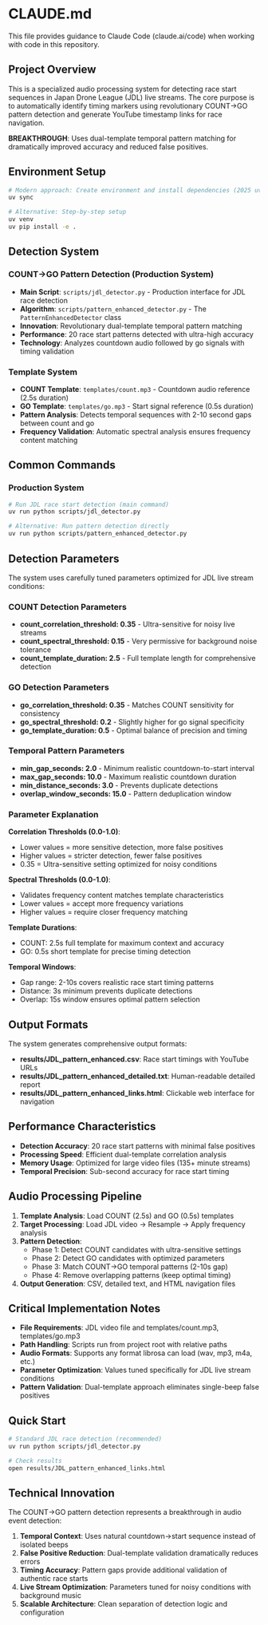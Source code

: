 # CLAUDE.md

This file provides guidance to Claude Code (claude.ai/code) when working with code in this repository.

## Project Overview

This is a specialized audio processing system for detecting race start sequences in Japan Drone League (JDL) live streams. The core purpose is to automatically identify timing markers using revolutionary COUNT→GO pattern detection and generate YouTube timestamp links for race navigation.

**BREAKTHROUGH**: Uses dual-template temporal pattern matching for dramatically improved accuracy and reduced false positives.

## Environment Setup

```bash
# Modern approach: Create environment and install dependencies (2025 uv method)
uv sync

# Alternative: Step-by-step setup
uv venv
uv pip install -e .
```

## Detection System

### COUNT→GO Pattern Detection (Production System)
- **Main Script**: `scripts/jdl_detector.py` - Production interface for JDL race detection
- **Algorithm**: `scripts/pattern_enhanced_detector.py` - The `PatternEnhancedDetector` class
- **Innovation**: Revolutionary dual-template temporal pattern matching
- **Performance**: 20 race start patterns detected with ultra-high accuracy
- **Technology**: Analyzes countdown audio followed by go signals with timing validation

### Template System
- **COUNT Template**: `templates/count.mp3` - Countdown audio reference (2.5s duration)
- **GO Template**: `templates/go.mp3` - Start signal reference (0.5s duration)
- **Pattern Analysis**: Detects temporal sequences with 2-10 second gaps between count and go
- **Frequency Validation**: Automatic spectral analysis ensures frequency content matching

## Common Commands

### Production System
```bash
# Run JDL race start detection (main command)
uv run python scripts/jdl_detector.py

# Alternative: Run pattern detection directly
uv run python scripts/pattern_enhanced_detector.py
```

## Detection Parameters

The system uses carefully tuned parameters optimized for JDL live stream conditions:

### COUNT Detection Parameters
- **count_correlation_threshold: 0.35** - Ultra-sensitive for noisy live streams
- **count_spectral_threshold: 0.15** - Very permissive for background noise tolerance
- **count_template_duration: 2.5** - Full template length for comprehensive detection

### GO Detection Parameters  
- **go_correlation_threshold: 0.35** - Matches COUNT sensitivity for consistency
- **go_spectral_threshold: 0.2** - Slightly higher for go signal specificity
- **go_template_duration: 0.5** - Optimal balance of precision and timing

### Temporal Pattern Parameters
- **min_gap_seconds: 2.0** - Minimum realistic countdown-to-start interval
- **max_gap_seconds: 10.0** - Maximum realistic countdown duration
- **min_distance_seconds: 3.0** - Prevents duplicate detections
- **overlap_window_seconds: 15.0** - Pattern deduplication window

### Parameter Explanation

**Correlation Thresholds (0.0-1.0)**:
- Lower values = more sensitive detection, more false positives
- Higher values = stricter detection, fewer false positives
- 0.35 = Ultra-sensitive setting optimized for noisy conditions

**Spectral Thresholds (0.0-1.0)**:
- Validates frequency content matches template characteristics
- Lower values = accept more frequency variations
- Higher values = require closer frequency matching

**Template Durations**:
- COUNT: 2.5s full template for maximum context and accuracy
- GO: 0.5s short template for precise timing detection

**Temporal Windows**:
- Gap range: 2-10s covers realistic race start timing patterns
- Distance: 3s minimum prevents duplicate detections
- Overlap: 15s window ensures optimal pattern selection

## Output Formats

The system generates comprehensive output formats:
- **results/JDL_pattern_enhanced.csv**: Race start timings with YouTube URLs
- **results/JDL_pattern_enhanced_detailed.txt**: Human-readable detailed report
- **results/JDL_pattern_enhanced_links.html**: Clickable web interface for navigation

## Performance Characteristics

- **Detection Accuracy**: 20 race start patterns with minimal false positives
- **Processing Speed**: Efficient dual-template correlation analysis
- **Memory Usage**: Optimized for large video files (135+ minute streams)
- **Temporal Precision**: Sub-second accuracy for race start timing

## Audio Processing Pipeline

1. **Template Analysis**: Load COUNT (2.5s) and GO (0.5s) templates
2. **Target Processing**: Load JDL video → Resample → Apply frequency analysis
3. **Pattern Detection**: 
   - Phase 1: Detect COUNT candidates with ultra-sensitive settings
   - Phase 2: Detect GO candidates with optimized parameters
   - Phase 3: Match COUNT→GO temporal patterns (2-10s gap)
   - Phase 4: Remove overlapping patterns (keep optimal timing)
4. **Output Generation**: CSV, detailed text, and HTML navigation files

## Critical Implementation Notes

- **File Requirements**: JDL video file and templates/count.mp3, templates/go.mp3
- **Path Handling**: Scripts run from project root with relative paths
- **Audio Formats**: Supports any format librosa can load (wav, mp3, m4a, etc.)
- **Parameter Optimization**: Values tuned specifically for JDL live stream conditions
- **Pattern Validation**: Dual-template approach eliminates single-beep false positives

## Quick Start

```bash
# Standard JDL race detection (recommended)
uv run python scripts/jdl_detector.py

# Check results
open results/JDL_pattern_enhanced_links.html
```

## Technical Innovation

The COUNT→GO pattern detection represents a breakthrough in audio event detection:

1. **Temporal Context**: Uses natural countdown→start sequence instead of isolated beeps
2. **False Positive Reduction**: Dual-template validation dramatically reduces errors  
3. **Timing Accuracy**: Pattern gaps provide additional validation of authentic race starts
4. **Live Stream Optimization**: Parameters tuned for noisy conditions with background music
5. **Scalable Architecture**: Clean separation of detection logic and configuration